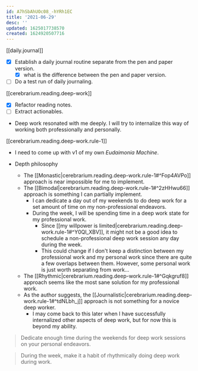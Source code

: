 ```yaml
---
id: A7hSbAhUOc08_-hYRh1EC
title: '2021-06-29'
desc: ''
updated: 1625017738570
created: 1624920507716
---
```


[[daily.journal]]
- [x] Establish a daily journal routine separate from the pen and paper version.
  - [x] what is the difference between the pen and paper version.
- [ ] Do a test run of daily journaling.

[[cerebrarium.reading.deep-work]]
- [x] Refactor reading notes.
- [ ] Extract actionables.

- Deep work resonated with me deeply. I will try to internalize this way of working both professionally and personally.

[[cerebrarium.reading.deep-work.rule-1]]
- I need to come up with v1 of my own _Eudaimonia Machine_.

- Depth philosophy
  - The [[Monastic|cerebrarium.reading.deep-work.rule-1#^Fop4AVPo]] approach is near impossible for me to implement.
  - The [[Bimodal|cerebrarium.reading.deep-work.rule-1#^2zHHwu66]] approach is something I can partially implement.
    - I can dedicate a day out of my weekends to do deep work for a set amount of time on my non-professional endeavors.
    - During the week, I will be spending time in a deep work state for my professional work.
      - Since [[my willpower is limited|cerebrarium.reading.deep-work.rule-1#^Y0Ql_XBV]], it might not be a good idea to schedule a non-professional deep work session any day during the week.
      - This could change if I don't keep a distinction between my professional work and my personal work since there are quite a few overlaps between them. However, some personal work is just worth separating from work...
  - The [[Rhythmic|cerebrarium.reading.deep-work.rule-1#^Gqkgruf8]] approach seems like the most sane solution for my professional work.
  - As the author suggests, the [[Journalistic|cerebrarium.reading.deep-work.rule-1#^tdNLbh_j]] approach is not something for a novice deep worker.
    - I may come back to this later when I have successfully internalized other aspects of deep work, but for now this is beyond my ability.

> Dedicate enough time during the weekends for deep work sessions on your personal endeavors. 

> During the week, make it a habit of rhythmically doing deep work during work.



